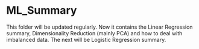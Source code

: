# ML_Summary
This folder will be updated regularly. Now it contains the Linear Regression summary, Dimensionality Reduction (mainly PCA) and how to deal with imbalanced data. The next will be Logistic Regression summary.
